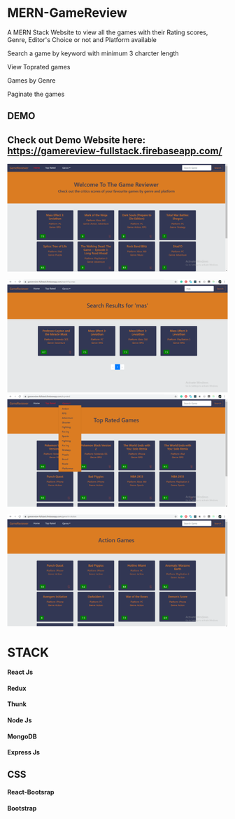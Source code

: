 # MERN-GameReview
A MERN Stack Website to view all the games with their Rating scores, Genre, Editor's Choice or not and Platform available

Search a game by keyword with minimum 3 charcter length

View Toprated games

Games by Genre

Paginate the games





## DEMO

   ## Check out Demo Website here: https://gamereview-fullstack.firebaseapp.com/
   ![HomePage](images/Home-1.png?raw=true "Home")
   
   ![SearchPage](images/Search-1.png?raw=true "Search")
   ![Genre](images/Genre.png?raw=true "Genre")

   ![Genre](images/Genre-2.png?raw=true "Genre")
    

# STACK

   #### React Js
   #### Redux
   #### Thunk
   #### Node Js
   #### MongoDB
   #### Express Js
   
## CSS
   #### React-Bootsrap
   #### Bootstrap
